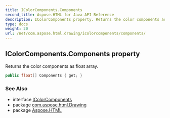 ```yaml
---
title: IColorComponents.Components
second_title: Aspose.HTML for Java API Reference
description: IColorComponents property. Returns the color components as float array
type: docs
weight: 20
url: /net/com.aspose.html.drawing/icolorcomponents/components/
---
```

## IColorComponents.Components property

Returns the color components as float array.

```java
public float[] Components { get; }
```

### See Also

* interface [IColorComponents](../)
* package [com.aspose.html.Drawing](../../icolorcomponents/)
* package [Aspose.HTML](../../../)
